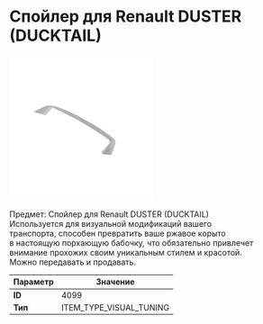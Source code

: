 # Спойлер для Renault DUSTER (DUCKTAIL)

![Item Image](../img/4099.webp?raw=true)

Предмет: Спойлер для Renault DUSTER (DUCKTAIL)<br>Используется для визуальной модификаций вашего<br>транспорта, способен превратить ваше ржавое корыто<br>в настоящую порхающую бабочку, что обязательно привлечет<br>внимание прохожих своим уникальным стилем и красотой.<br>Можно передавать и продавать.


| Параметр | Значение |
|----------|----------|
| **ID** | 4099 |
| **Тип** | ITEM_TYPE_VISUAL_TUNING |

